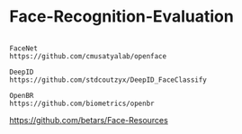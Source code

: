 # Face-Recognition-Evaluation

~~~

FaceNet
https://github.com/cmusatyalab/openface

DeepID
https://github.com/stdcoutzyx/DeepID_FaceClassify

OpenBR
https://github.com/biometrics/openbr

~~~

https://github.com/betars/Face-Resources

